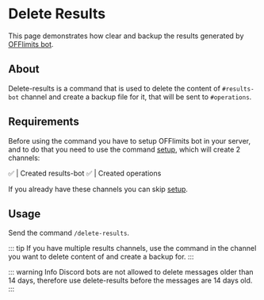 <head>
    <script>
      window.yaContextCb = window.yaContextCb || [];
    </script>
    <script src="https://yandex.ru/ads/system/context.js" async></script>
</head>

# Delete Results

This page demonstrates how clear and backup the results generated by [OFFlimits bot](https://discord.com/oauth2/authorize?client_id=728332591790293044&scope=bot+applications.commands&permissions=268445752&client_id=728332591790293044).

## About 
  
Delete-results is a command that is used to delete the content of `#results-bot` channel and create a backup file for it, that will be sent to `#operations`.



## Requirements 
  
Before using the command you have to setup OFFlimits bot in your 
 server, and to do that you need to use the command [setup](/guide/setup), which will create 2 channels: 
  
<DiscordMessage :bot="true" profile="bot"> 
                         <template #interactions> 
                                 <DiscordInteraction profile="test" :command="true">setup</DiscordInteraction> 
                         </template> 
 ✅ | Created <DiscordMention type="channel">results-bot</DiscordMention> 
 </DiscordMessage> 
 <DiscordMessage :bot="true" profile="bot"> 
 ✅ | Created <DiscordMention type="channel">operations</DiscordMention> 
</DiscordMessage> 
  
If you already have these channels you can skip [setup](/guide/setup).

## Usage

Send the command `/delete-results`.

::: tip
If you have multiple results channels, use the command in the channel you want to delete content of and create a backup for.
:::

::: warning Info
Discord bots are not allowed to delete messages older than 14 days, therefore use delete-results before the messages are 14 days old.
:::
